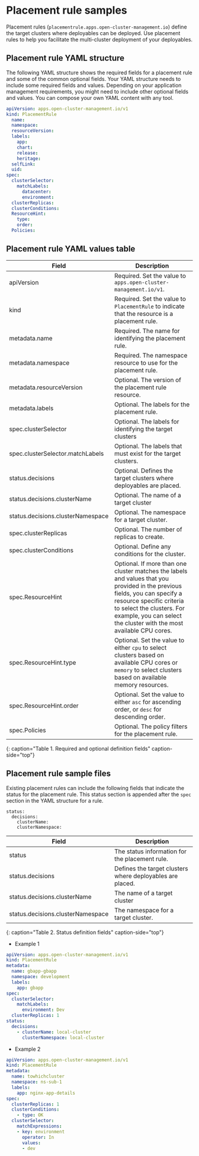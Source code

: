 
# Placement rule samples

Placement rules (`placementrule.apps.open-cluster-management.io`) define the target clusters where deployables can be deployed. Use placement rules to help you facilitate the multi-cluster deployment of your deployables.  

## Placement rule YAML structure

The following YAML structure shows the required fields for a placement rule and some of the common optional fields. Your YAML structure needs to include some required fields and values. Depending on your application management requirements, you might need to include other optional fields and values. You can compose your own YAML content with any tool.

```yaml
apiVersion: apps.open-cluster-management.io/v1
kind: PlacementRule
  name:
  namespace:
  resourceVersion:
  labels:
    app:
    chart:
    release:
    heritage:
  selfLink:
  uid:
spec:
  clusterSelector:
    matchLabels:
      datacenter:
      environment:
  clusterReplicas:
  clusterConditions:
  ResourceHint:
    type:
    order:
  Policies:
```
## Placement rule YAML values table 

|Field|Description|
|-- | -- |
| apiVersion | Required. Set the value to `apps.open-cluster-management.io/v1`. |
| kind | Required. Set the value to `PlacementRule` to indicate that the resource is a placement rule. |
| metadata.name | Required. The name for identifying the placement rule. |
| metadata.namespace | Required. The namespace resource to use for the placement rule. |
| metadata.resourceVersion | Optional. The version of the placement rule resource. |
| metadata.labels | Optional. The labels for the placement rule. |
| spec.clusterSelector | Optional. The labels for identifying the target clusters |
| spec.clusterSelector.matchLabels | Optional. The labels that must exist for the target clusters. |
| status.decisions | Optional. Defines the target clusters where deployables are placed. |
| status.decisions.clusterName | Optional. The name of a target cluster |
| status.decisions.clusterNamespace | Optional. The namespace for a target cluster. |
| spec.clusterReplicas | Optional. The number of replicas to create. |
| spec.clusterConditions | Optional. Define any conditions for the cluster. |
| spec.ResourceHint | Optional. If more than one cluster matches the labels and values that you provided in the previous fields, you can specify a resource specific criteria to select the clusters. For example, you can select the cluster with the most available CPU cores. |
| spec.ResourceHint.type | Optional. Set the value to either `cpu` to select clusters based on available CPU cores or `memory` to select clusters based on available memory resources. |
| spec.ResourceHint.order | Optional. Set the value to either `asc` for ascending order, or `desc` for descending order. |
| spec.Policies | Optional. The policy filters for the placement rule. |
{: caption="Table 1. Required and optional definition fields" caption-side="top"}

## Placement rule sample files

Existing placement rules can include the following fields that indicate the status for the placement rule. This status section is appended after the `spec` section in the YAML structure for a rule.

```  
status:
  decisions:
    clusterName:
    clusterNamespace:
```

|Field|Description|
|-- | -- |
| status | The status information for the placement rule. |
| status.decisions | Defines the target clusters where deployables are placed. |
| status.decisions.clusterName | The name of a target cluster |
| status.decisions.clusterNamespace | The namespace for a target cluster. |
{: caption="Table 2. Status definition fields" caption-side="top"}

- Example 1

```yaml
apiVersion: apps.open-cluster-management.io/v1
kind: PlacementRule
metadata:
  name: gbapp-gbapp
  namespace: development
  labels:
    app: gbapp
spec:
  clusterSelector:
    matchLabels:
      environment: Dev
  clusterReplicas: 1
status:
  decisions:
    - clusterName: local-cluster
      clusterNamespace: local-cluster
```

- Example 2

```YAML
apiVersion: apps.open-cluster-management.io/v1
kind: PlacementRule
metadata:
  name: towhichcluster
  namespace: ns-sub-1
  labels:
    app: nginx-app-details
spec:
  clusterReplicas: 1
  clusterConditions:
    - type: OK
  clusterSelector:
    matchExpressions:
    - key: environment
      operator: In
      values:
      - dev
```
